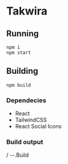# Takwira 

## Running

```
npm i
npm start
```

## Building

```
npm build
```

### Dependecies

- React
- TailwindCSS
- React Social Icons

### Build output
/
--.Build